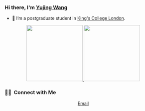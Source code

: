 ### Hi there, I'm [Yujing Wang](https://github.com/JimWang97)

- 👋  I’m a postgraduate student in [King's College London](https://www.kcl.ac.uk/).

<p align="center">
<a href="https://github.com/JimWang97">
  <img height="180em" src="https://github-readme-stats.vercel.app/api/wakatime?username=JimWang97&layout=compact"/>
  <img height="180em" src="https://github-readme-stats-eight-theta.vercel.app/api/top-langs/?username=JimWang97&layout=compact&langs_count=8&theme=vue&count_private=true"/>
</a>
</p>

### 🤝🏻 &nbsp;Connect with Me

<p align="center">
  <a href="mailto:striver13_wang@163.com">Email</a>
</p>
